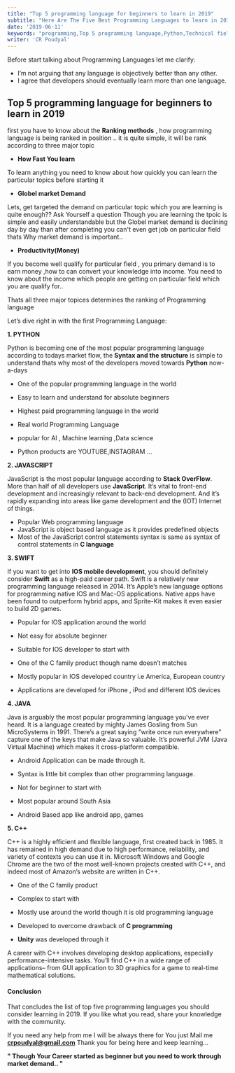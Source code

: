 ```yaml
---
title: "Top 5 programming language for beginners to learn in 2019"
subtitle: "Here Are The Five Best Programming Languages to learn in 2019. "
date: '2019-06-11'
keywords: "programming,Top 5 programming language,Python,Technical fields, Learnathon, Sagarmatha"
writer: 'CR Poudyal'
---
```

  Before start talking about Programming Languages let me clarify:

* I’m not arguing that any language is objectively better than any other.
* I agree that developers should eventually learn more than one language.

##  Top 5 programming language for beginners to learn in 2019

first you have to know about the **Ranking methods** , how programming language is being ranked in position ..
  it is quite simple, it will be rank according to three major topic

* **How Fast You learn**

To learn anything you need to know about how quickly you can learn the particular topics before starting it

* **Globel market Demand**

Lets, get targeted the demand on particular topic which you are learning is quite enough?? 
Ask Yourself a question Though you are learning the tpoic is simple and easily understandable but the Globel market demand is declining day by day than after completing you can't even get job on particular field thats Why market demand is important..

* **Productivity(Money)**

If you become well qualify for particular field , you primary demand is 
to earn money ,how to can convert your knowledge into income. You need to know about the income
which people are getting on particular field which you are qualify for..

Thats all three major topices determines the ranking of Programming language

Let’s dive right in with the first Programming Language:

**1. PYTHON**

Python is becoming one of the most popular programming language according to todays market flow, the **Syntax and the structure** is simple to understand thats why most of the developers moved towards **Python** now-a-days
 

* One of the popular programming language in the world

* Easy to learn and understand for absolute beginners
* Highest paid programming language in the world
* Real world Programming Language
* popular for AI , Machine learning ,Data science
* Python products are YOUTUBE,INSTAGRAM …

**2. JAVASCRIPT**

JavaScript is the most popular language according to **Stack OverFlow**. More than half of all developers use **JavaScript**. It’s vital to front-end development and increasingly relevant to back-end development.
 And it’s rapidly expanding into areas like game development and the (IOT) Internet of things.


 
* Popular Web programming language
* JavaScript is object based language as it provides predefined objects 
* Most of the JavaScript control statements syntax is same as syntax of control statements in  **C language** 

**3. SWIFT**

If you want to get into **IOS mobile development**, you should definitely consider **Swift** as a high-paid career path. Swift is a relatively new programming language released in 2014. It’s Apple’s new language options for programming
 native IOS and Mac-OS applications. Native apps have been found to outperform hybrid apps, and Sprite-Kit makes it even easier to build 2D games. 


* Popular for IOS application around the world

* Not easy for absolute beginner 
* Suitable for IOS developer to start with
* One of the C family product though name doesn’t matches 
* Mostly popular in IOS developed country i.e America, European country
* Applications are developed for iPhone , iPod and different IOS devices

**4. JAVA**

Java is arguably the most popular programming language you’ve ever heard. It is a language created by mighty James Gosling from Sun MicroSystems in 1991. There’s a great saying ”write once run everywhere” capture one of the keys that make Java so valuable. It’s powerful JVM (Java Virtual Machine) which makes it cross-platform compatible.


* Android Application can be made through it.

* Syntax is little bit complex than other programming language.
* Not for beginner to start with
* Most popular around South Asia 
* Android Based app like android app, games

**5. C++**

C++ is a highly efficient and flexible language, first created back in 1985. It has remained in high demand due to high performance, reliability, and variety of contexts you can use it in. Microsoft Windows and Google Chrome are the two of the most well-known projects created with C++, and indeed most of Amazon’s website are written in C++.


* One of the C family product

* Complex to start with
* Mostly use around the world though it is old programming language
* Developed to overcome drawback of **C programming**
* **Unity** was developed through it

A career with C++ involves developing desktop applications, especially performance-intensive tasks. You’ll find C++ in a wide range of applications– from GUI application to 3D graphics for a game to real-time mathematical solutions.

#### Conclusion

That concludes the list of top five programming languages you should consider learning in 2019. If you like what you read, share your knowledge with the community.

If you need any help from me I will be always there for You just Mail me **crpoudyal@gmail.com**
Thank you for being here and keep learning…

**" Though Your Career started as beginner but you need to work through market demand.. "**
